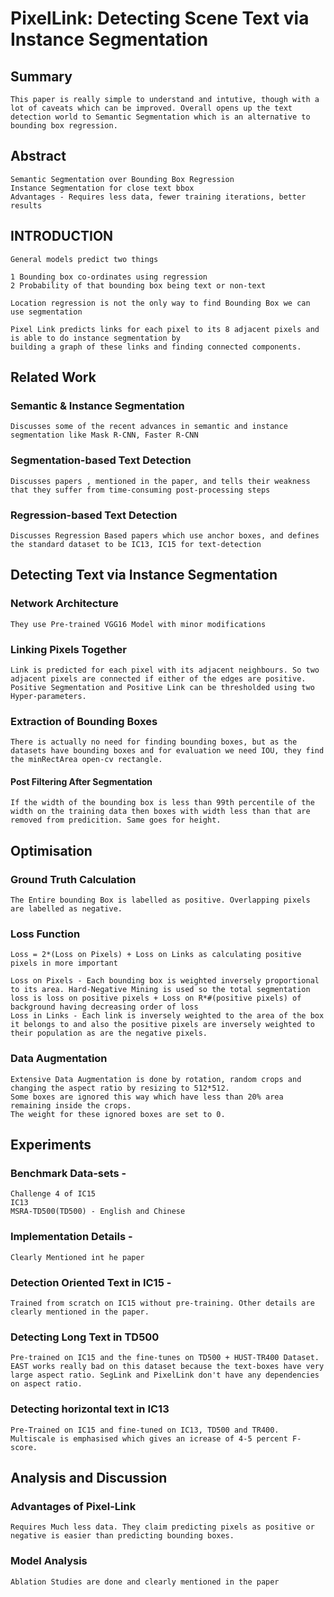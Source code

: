 # PixelLink: Detecting Scene Text via Instance Segmentation

## Summary

    This paper is really simple to understand and intutive, though with a lot of caveats which can be improved. Overall opens up the text detection world to Semantic Segmentation which is an alternative to bounding box regression.
    
## Abstract

    Semantic Segmentation over Bounding Box Regression
    Instance Segmentation for close text bbox
    Advantages - Requires less data, fewer training iterations, better results
    
## INTRODUCTION

    General models predict two things
    
    1 Bounding box co-ordinates using regression
    2 Probability of that bounding box being text or non-text

    Location regression is not the only way to find Bounding Box we can use segmentation
    
    Pixel Link predicts links for each pixel to its 8 adjacent pixels and is able to do instance segmentation by 
    building a graph of these links and finding connected components.

## Related Work

### Semantic & Instance Segmentation

    Discusses some of the recent advances in semantic and instance segmentation like Mask R-CNN, Faster R-CNN   

### Segmentation-based Text Detection

    Discusses papers , mentioned in the paper, and tells their weakness that they suffer from time-consuming post-processing steps

### Regression-based Text Detection

    Discusses Regression Based papers which use anchor boxes, and defines the standard dataset to be IC13, IC15 for text-detection
    
## Detecting Text via Instance Segmentation

### Network Architecture

    They use Pre-trained VGG16 Model with minor modifications
    
### Linking Pixels Together

    Link is predicted for each pixel with its adjacent neighbours. So two adjacent pixels are connected if either of the edges are positive.
    Positive Segmentation and Positive Link can be thresholded using two Hyper-parameters.
    
### Extraction of Bounding Boxes

    There is actually no need for finding bounding boxes, but as the datasets have bounding boxes and for evaluation we need IOU, they find the minRectArea open-cv rectangle.

#### Post Filtering After Segmentation

    If the width of the bounding box is less than 99th percentile of the width on the training data then boxes with width less than that are removed from predicition. Same goes for height.
    
## Optimisation

### Ground Truth Calculation

    The Entire bounding Box is labelled as positive. Overlapping pixels are labelled as negative.
    
### Loss Function

    Loss = 2*(Loss on Pixels) + Loss on Links as calculating positive pixels in more important
    
    Loss on Pixels - Each bounding box is weighted inversely proportional to its area. Hard-Negative Mining is used so the total segmentation loss is loss on positive pixels + Loss on R*#(positive pixels) of background having decreasing order of loss
    Loss in Links - Each link is inversely weighted to the area of the box it belongs to and also the positive pixels are inversely weighted to their population as are the negative pixels.
    
### Data Augmentation

    Extensive Data Augmentation is done by rotation, random crops and changing the aspect ratio by resizing to 512*512.
    Some boxes are ignored this way which have less than 20% area remaining inside the crops.
    The weight for these ignored boxes are set to 0.
    
## Experiments

### Benchmark Data-sets - 
    
    Challenge 4 of IC15
    IC13
    MSRA-TD500(TD500) - English and Chinese
    
### Implementation Details -

    Clearly Mentioned int he paper
    
### Detection Oriented Text in IC15 - 

    Trained from scratch on IC15 without pre-training. Other details are clearly mentioned in the paper.
    
### Detecting Long Text in TD500

    Pre-trained on IC15 and the fine-tunes on TD500 + HUST-TR400 Dataset. EAST works really bad on this dataset because the text-boxes have very large aspect ratio. SegLink and PixelLink don't have any dependencies on aspect ratio.
    
### Detecting horizontal text in IC13

    Pre-Trained on IC15 and fine-tuned on IC13, TD500 and TR400. Multiscale is emphasised which gives an icrease of 4-5 percent F-score.
    
## Analysis and Discussion
    
### Advantages of Pixel-Link

    Requires Much less data. They claim predicting pixels as positive or negative is easier than predicting bounding boxes.
    
### Model Analysis

    Ablation Studies are done and clearly mentioned in the paper